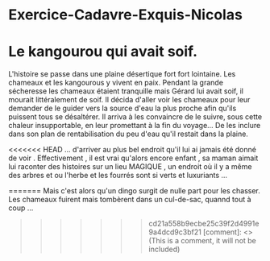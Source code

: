 # Exercice-Cadavre-Exquis-Nicolas

# Le kangourou qui avait soif.

L'histoire se passe dans une plaine désertique fort fort lointaine.
Les chameaux et les kangourous y vivent en paix.
Pendant la grande sécheresse les chameaux étaient tranquille mais Gérard lui avait soif, il mourait littéralement de soif. Il décida d'aller voir les chameaux pour leur demander de le guider vers la source d'eau la plus proche afin qu'ils puissent tous se désaltérer. Il arriva à les convaincre de le suivre, sous cette chaleur insupportable, en leur promettant à la fin du voyage... De les inclure dans son plan de rentabilisation du peu d'eau qu'il restait dans la plaine.

<<<<<<< HEAD
... d'arriver au plus bel endroit qu'il lui ai jamais été donné de voir . Effectivement , il est vrai qu'alors encore enfant , sa maman aimait lui raconter des histoires sur un lieu MAGIQUE , un endroit où il y a même des arbres  et ou l'herbe et les fourrés sont si verts et luxuriants ... 

=======
Mais c'est alors qu'un dingo surgit de nulle part pour les chasser. Les chameaux fuirent mais tombèrent dans un cul-de-sac, quannd tout à coup ...
>>>>>>> cd21a558b9ecbe25c39f2d4991e9a4dcd9c3bf21
[comment]: <> (This is a comment, it will not be included)
